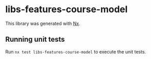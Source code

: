 # libs-features-course-model

This library was generated with [Nx](https://nx.dev).

## Running unit tests

Run `nx test libs-features-course-model` to execute the unit tests.
